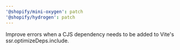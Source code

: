 ```yaml
---
'@shopify/mini-oxygen': patch
'@shopify/hydrogen': patch
---
```


Improve errors when a CJS dependency needs to be added to Vite's ssr.optimizeDeps.include.
